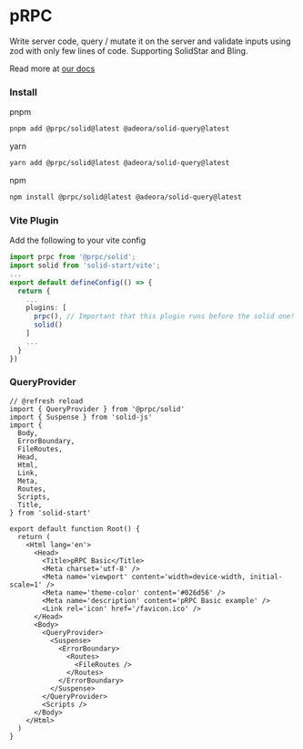 # pRPC

Write server code, query / mutate it on the server and validate inputs using zod with only few lines of code. Supporting SolidStar and Bling.

Read more at [our docs](https://prpc.vercel.app)

### Install

pnpm

```sh
pnpm add @prpc/solid@latest @adeora/solid-query@latest
```

yarn

```sh
yarn add @prpc/solid@latest @adeora/solid-query@latest
```

npm

```sh
npm install @prpc/solid@latest @adeora/solid-query@latest
```

### Vite Plugin

Add the following to your vite config

```ts
import prpc from '@prpc/solid';
import solid from 'solid-start/vite';
...
export default defineConfig(() => {
  return {
    ...
    plugins: [
      prpc(), // Important that this plugin runs before the solid one!
      solid()
    ]
    ...
  }
})
```

### QueryProvider

```tsx
// @refresh reload
import { QueryProvider } from '@prpc/solid'
import { Suspense } from 'solid-js'
import {
  Body,
  ErrorBoundary,
  FileRoutes,
  Head,
  Html,
  Link,
  Meta,
  Routes,
  Scripts,
  Title,
} from 'solid-start'

export default function Root() {
  return (
    <Html lang='en'>
      <Head>
        <Title>pRPC Basic</Title>
        <Meta charset='utf-8' />
        <Meta name='viewport' content='width=device-width, initial-scale=1' />
        <Meta name='theme-color' content='#026d56' />
        <Meta name='description' content='pRPC Basic example' />
        <Link rel='icon' href='/favicon.ico' />
      </Head>
      <Body>
        <QueryProvider>
          <Suspense>
            <ErrorBoundary>
              <Routes>
                <FileRoutes />
              </Routes>
            </ErrorBoundary>
          </Suspense>
        </QueryProvider>
        <Scripts />
      </Body>
    </Html>
  )
}
```
